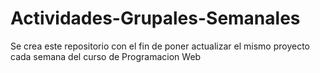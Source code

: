 # Actividades-Grupales-Semanales
Se crea este repositorio con el fin de poner actualizar el mismo proyecto cada semana del curso de Programacion Web
